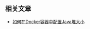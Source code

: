 ## 相关文章

- [如何在Docker容器中配置Java堆大小](docs/%E5%A6%82%E4%BD%95%E5%9C%A8Docker%E5%AE%B9%E5%99%A8%E4%B8%AD%E9%85%8D%E7%BD%AEJava%E5%A0%86%E5%A4%A7%E5%B0%8F.md)